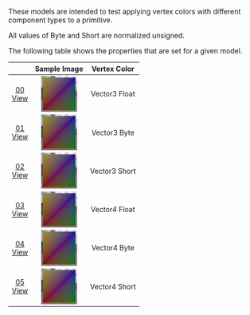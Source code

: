 These models are intended to test applying vertex colors with different component types to a primitive.  

All values of Byte and Short are normalized unsigned.  

The following table shows the properties that are set for a given model.  

|   | Sample Image | Vertex Color |
| :---: | :---: | :---: |
| [00](Primitive_VertexColor_00.gltf)<br>[View](https://bghgary.github.io/glTF-Assets-Viewer/?folder=15&model=0) | [<img src="Thumbnails/Primitive_VertexColor_00.png" align="middle">](SampleImages/Primitive_VertexColor_00.png) | Vector3 Float |
| [01](Primitive_VertexColor_01.gltf)<br>[View](https://bghgary.github.io/glTF-Assets-Viewer/?folder=15&model=1) | [<img src="Thumbnails/Primitive_VertexColor_01.png" align="middle">](SampleImages/Primitive_VertexColor_01.png) | Vector3 Byte |
| [02](Primitive_VertexColor_02.gltf)<br>[View](https://bghgary.github.io/glTF-Assets-Viewer/?folder=15&model=2) | [<img src="Thumbnails/Primitive_VertexColor_02.png" align="middle">](SampleImages/Primitive_VertexColor_02.png) | Vector3 Short |
| [03](Primitive_VertexColor_03.gltf)<br>[View](https://bghgary.github.io/glTF-Assets-Viewer/?folder=15&model=3) | [<img src="Thumbnails/Primitive_VertexColor_03.png" align="middle">](SampleImages/Primitive_VertexColor_03.png) | Vector4 Float |
| [04](Primitive_VertexColor_04.gltf)<br>[View](https://bghgary.github.io/glTF-Assets-Viewer/?folder=15&model=4) | [<img src="Thumbnails/Primitive_VertexColor_04.png" align="middle">](SampleImages/Primitive_VertexColor_04.png) | Vector4 Byte |
| [05](Primitive_VertexColor_05.gltf)<br>[View](https://bghgary.github.io/glTF-Assets-Viewer/?folder=15&model=5) | [<img src="Thumbnails/Primitive_VertexColor_05.png" align="middle">](SampleImages/Primitive_VertexColor_05.png) | Vector4 Short |
 

